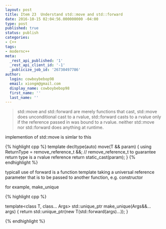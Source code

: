 ```yaml
---
layout: post
title: Item 23  Understand std::move and std::forward
date: 2016-10-15 02:04:56.000000000 -04:00
type: post
published: true
status: publish
categories:
- C++
tags:
- modernc++
meta:
  _rest_api_published: '1'
  _rest_api_client_id: '-1'
  _publicize_job_id: '26730497786'
author:
  login: cowboybebop98
  email: xiongm@gmail.com
  display_name: cowboybebop98
  first_name: ''
  last_name: ''
---
```


> std::move and std::forward are merely functions that cast, std::move does unconditional cast to a rvalue, std::forward casts to a rvalue only if the reference passed in was bound to a rvalue. neither std::move nor std::forward does anything at runtime.

implemention of std::move is simlar to this

{% highlight cpp %}
template <typename T>
decltype(auto) move(T && param)
{
  using ReturnType = remove_reference_t<T> &&; // remove_reference_t to guarantee return type is a rvalue reference
  return static_cast<ReturnType>(param);
}
{% endhighlight %}

typicall use of forward is a function template taking a universal reference parameter that is to be passed to another function, e.g. constructor

for example, make_unique

{% highlight cpp %}

template<class T, class... Args>
std::unique_ptr<T> make_unique(Args&&... args)
{
  return std::unique_ptr<T>(new T(std::forward<Args>(args)...));
}

{% endhighlight %}



